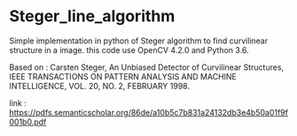 # Steger_line_algorithm

Simple implementation in python of Steger algorithm to find curvilinear structure in a image.
this code use OpenCV 4.2.0 and Python 3.6.

Based on : Carsten Steger, An Unbiased Detector of Curvilinear Structures, IEEE TRANSACTIONS ON PATTERN ANALYSIS AND MACHINE INTELLIGENCE,  VOL.  20,  NO.  2,  FEBRUARY  1998.

link : https://pdfs.semanticscholar.org/86de/a10b5c7b831a24132db3e4b50a01f9f001b0.pdf
